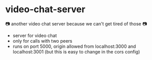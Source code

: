 # video-chat-server
:camera: another video chat server because we can't get tired of those :camera:

- server for video chat
- only for calls with two peers
- runs on port 5000, origin allowed from localhost:3000 and localhost:3001 (but this is easy to change in the cors config)
